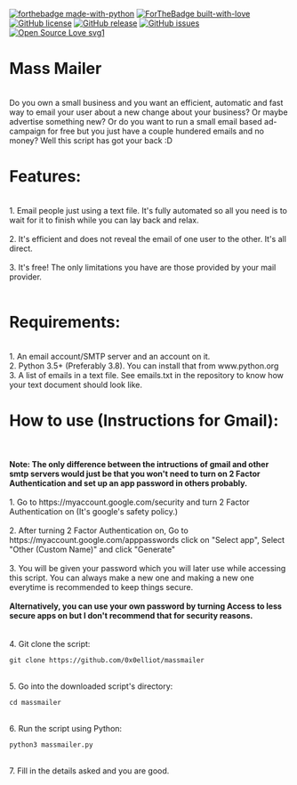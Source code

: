 [![forthebadge made-with-python](http://ForTheBadge.com/images/badges/made-with-python.svg)](https://www.python.org/) [![ForTheBadge built-with-love](http://ForTheBadge.com/images/badges/built-with-love.svg)](https://GitHub.com/0x0elliot/)
<br>
[![GitHub license](https://img.shields.io/github/license/0x0elliot/massmailer.js.svg)](https://github.com/0x0elliot/massmailer.js/blob/master/LICENSE)
[![GitHub release](https://img.shields.io/github/release/0x0elliot/massmailer.js.svg)](https://GitHub.com/0x0elliot/massmailer.js/releases/) 
[![GitHub issues](https://img.shields.io/github/issues/0x0elliot/massmailer.js.svg)](https://GitHub.com/0x0elliot/massmailer.js/issues/)
[![Open Source Love svg1](https://badges.frapsoft.com/os/v1/open-source.svg?v=103)](https://github.com/0x0elliot/massmailer/) 
<br>


<h1>Mass Mailer</h1><br>
Do you own a small business and you want an efficient, automatic and fast way to email your user about a new change about your business? Or maybe advertise something new?
Or do you want to run a small email based ad-campaign for free but you just have a couple hundered emails and no money?
Well this script has got your back :D
<br>
<h1>Features:</h1><br>
1. Email people just using a text file. It's fully automated so all you need is to wait for it to finish while you can lay back and relax.<br><br>
2. It's efficient and does not reveal the email of one user to the other. It's all direct.<br><br>
3. It's free! The only limitations you have are those provided by your mail provider.<br><br>

<h1>Requirements:</h1><br>
1. An email account/SMTP server and an account on it.<br>
2. Python 3.5+ (Preferably 3.8). You can install that from www.python.org<br>
3. A list of emails in a text file. See emails.txt in the repository to know how your text document should look like.<br>

<h1>How to use (Instructions for Gmail):</h1><br>
<br>
<b>Note: The only difference between the intructions of gmail and other smtp servers would just be that you won't need to turn on 2 Factor Authentication and set up an app password in others probably.</b><br><br>
1. Go to https://myaccount.google.com/security and turn 2 Factor Authentication on (It's google's safety policy.)<br><br>
2. After turning 2 Factor Authentication on, Go to https://myaccount.google.com/apppasswords click on "Select app", Select "Other (Custom Name)" and click "Generate"<br><br>
3. You will be given your password which you will later use while accessing this script. You can always make a new one and making a new one everytime is recommended to keep things secure.<br><br><b>Alternatively, you can use your own password by turning Access to less secure apps on but I don't recommend that for security reasons.</b><br><br><br>
4. Git clone the script:




```
git clone https://github.com/0x0elliot/massmailer
```



<br>
5. Go into the downloaded script's directory:




```
cd massmailer
```



<br>
6. Run the script using Python:




```
python3 massmailer.py
```




<br>
7. Fill in the details asked and you are good.<br>




